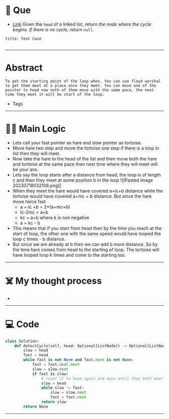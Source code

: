 # 🧩 Que
- [Link](https://leetcode.com/problems/linked-list-cycle-ii/)
Given the `head` of a linked list, return _the node where the cycle begins. If there is no cycle, return_ `null`.
```ad-question
title: Test Case


```

---
# Abstract
```ad-abstract
To get the starting point of the loop when. You can use floyd warshal to get them meet at a place once they meet. You can move one of the pointer to head now noth of them move with the same pace, the next time they meet it will be start of the loop.
```

- Tags 
--- 
# 🕵️‍♂️ Main Logic
- Lets call your fast pointer as hare and slow pointer as tortoise. 
- Move hare two step and move the tortoise one step if there is a loop in list then they will meet.
- Now take the hare to the head of the list and then move both the hare and tortoise at the same pace then next time where they will meet will be your ans.
- Lets say the loop starts after a distance from head, the loop is of length c and then they meet at some position b in the loop ![[Pasted image 20230718032108.png]]
- When they meet the hare would have covered a+lc+b distance while the tortoise would have covered a+mc + b distance. But since the hare move twice fast
	- a + lc +b = 2*(a+mc+b)
	- lc-2mc = a+b
	- kc = a+b where k is non negative
	- a = kc - b
- This means that if you start from head then by the time you reach at the start of loop, the other one with the same speed would have looped the loop c times - b distance.
- But since we are already at b then we can add b more distance. So by the time hare comes from head to the starting of loop. The tortoise will have looped loop k times and come to the starting too.

---
# ☠️ My thought process
- 
---

# 💻 Code
```python
class Solution:
    def detectCycle(self, head: Optional[ListNode]) -> Optional[ListNode]:
        slow = head
        fast = head
        while fast is not None and fast.next is not None:
            fast = fast.next.next
            slow = slow.next
            if fast is slow:
                # reset it to head again and move until they both meet
                slow = head
                while slow != fast:
                    slow = slow.next
                    fast = fast.next
                return slow
        return None
```
---
